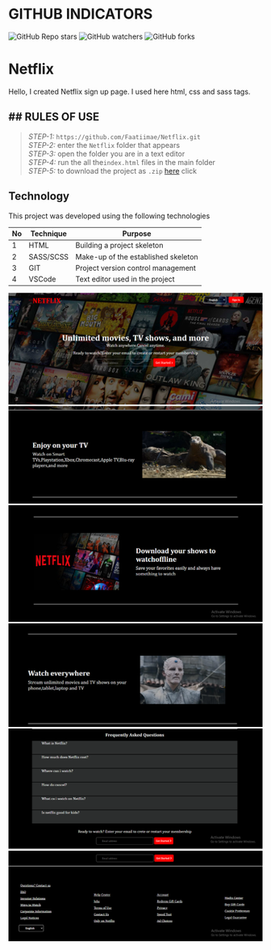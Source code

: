 # GITHUB INDICATORS

![GitHub Repo stars](https://img.shields.io/github/stars/Faatiimae/Netflix?style=for-the-badge)
![GitHub watchers](https://img.shields.io/github/watchers/Faatiimae/Netflix?style=for-the-badge)
![GitHub forks](https://img.shields.io/github/forks/Faatiimae/Netflix?style=for-the-badge)     

# Netflix


Hello, I created  Netflix sign up page. I used here html, css and sass tags.


## ## RULES OF USE

> *STEP-1:* `https://github.com/Faatiimae/Netflix.git` <br/>
> *STEP-2:*  enter the `Netflix` folder that appears <br/>
> *STEP-3:*  open the folder you are in a text editor <br/>
> *STEP-4:*  run the  all the`index.html` files in the main folder <br/>
> *STEP-5:*  to download the project as `.zip`  [here](https://github.com/Faatiimae/Netflix/archive/refs/heads/master.zip) click <br/>


## Technology

This project was developed using the following technologies

| No | Technique | Purpose |
| - | ---------- | --------------------- |
| 1 | HTML | Building a project skeleton |
| 2 | SASS/SCSS |  Make-up of the established skeleton | 
| 3 | GIT | Project version control management |
| 4 | VSCode | Text editor used in the project  |
 

 

![There was a screenshot here](./Screenshot1.png)
![There was a screenshot here](./Screenshot2.png)
![There was a screenshot here](./Screenshot3.png)
![There was a screenshot here](./Screenshot4.png)
![There was a screenshot here](./Screenshot5.png)
![There was a screenshot here](./Screenshot6.png)








